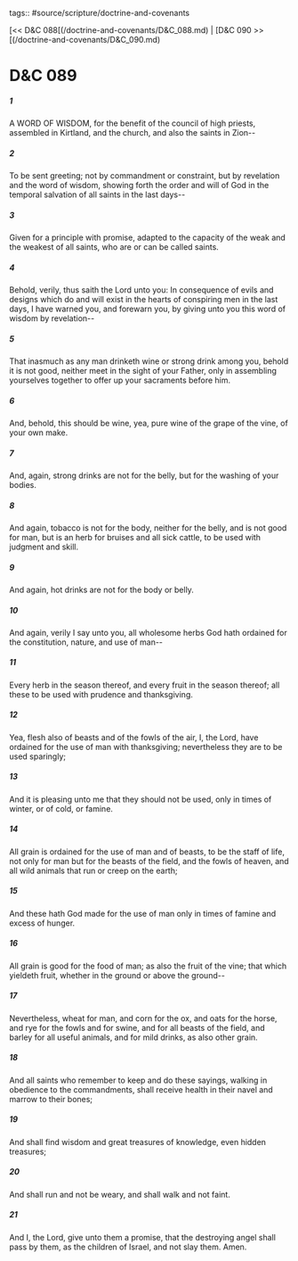 tags:: #source/scripture/doctrine-and-covenants

[<< D&C 088[(/doctrine-and-covenants/D&C_088.md) | [D&C 090 >>[(/doctrine-and-covenants/D&C_090.md)

# D&C 089

##### 1

A WORD OF WISDOM, for the benefit of the council of high priests, assembled in Kirtland, and the church, and also the saints in Zion--

##### 2

To be sent greeting; not by commandment or constraint, but by revelation and the word of wisdom, showing forth the order and will of God in the temporal salvation of all saints in the last days--

##### 3

Given for a principle with promise, adapted to the capacity of the weak and the weakest of all saints, who are or can be called saints.

##### 4

Behold, verily, thus saith the Lord unto you: In consequence of evils and designs which do and will exist in the hearts of conspiring men in the last days, I have warned you, and forewarn you, by giving unto you this word of wisdom by revelation--

##### 5

That inasmuch as any man drinketh wine or strong drink among you, behold it is not good, neither meet in the sight of your Father, only in assembling yourselves together to offer up your sacraments before him.

##### 6

And, behold, this should be wine, yea, pure wine of the grape of the vine, of your own make.

##### 7

And, again, strong drinks are not for the belly, but for the washing of your bodies.

##### 8

And again, tobacco is not for the body, neither for the belly, and is not good for man, but is an herb for bruises and all sick cattle, to be used with judgment and skill.

##### 9

And again, hot drinks are not for the body or belly.

##### 10

And again, verily I say unto you, all wholesome herbs God hath ordained for the constitution, nature, and use of man--

##### 11

Every herb in the season thereof, and every fruit in the season thereof; all these to be used with prudence and thanksgiving.

##### 12

Yea, flesh also of beasts and of the fowls of the air, I, the Lord, have ordained for the use of man with thanksgiving; nevertheless they are to be used sparingly;

##### 13

And it is pleasing unto me that they should not be used, only in times of winter, or of cold, or famine.

##### 14

All grain is ordained for the use of man and of beasts, to be the staff of life, not only for man but for the beasts of the field, and the fowls of heaven, and all wild animals that run or creep on the earth;

##### 15

And these hath God made for the use of man only in times of famine and excess of hunger.

##### 16

All grain is good for the food of man; as also the fruit of the vine; that which yieldeth fruit, whether in the ground or above the ground--

##### 17

Nevertheless, wheat for man, and corn for the ox, and oats for the horse, and rye for the fowls and for swine, and for all beasts of the field, and barley for all useful animals, and for mild drinks, as also other grain.

##### 18

And all saints who remember to keep and do these sayings, walking in obedience to the commandments, shall receive health in their navel and marrow to their bones;

##### 19

And shall find wisdom and great treasures of knowledge, even hidden treasures;

##### 20

And shall run and not be weary, and shall walk and not faint.

##### 21

And I, the Lord, give unto them a promise, that the destroying angel shall pass by them, as the children of Israel, and not slay them. Amen.

